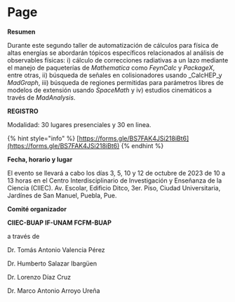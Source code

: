 # Page

**Resumen**

Durante este segundo taller de automatización de cálculos para física de altas energías se abordarán tópicos específicos relacionados al análisis de observables físicas: i) cálculo de correcciones radiativas a un lazo mediante el manejo de paqueterías de _Mathematica_ como _FeynCalc_ y _PackageX_, entre otras, ii) búsqueda de señales en colisionadores usando _CalcHEP_y _MadGraph_, iii) búsqueda de regiones permitidas para parámetros libres de modelos de extensión usando _SpaceMath_ y iv) estudios cinemáticos a través de _MadAnalysis_.



**REGISTRO**

Modalidad: 30 lugares presenciales y 30 en linea.

{% hint style="info" %}
[https://forms.gle/BS7FAK4JSi218iBt6](https://forms.gle/BS7FAK4JSi218iBt6)
{% endhint %}



**Fecha, horario y lugar**

El evento se llevará a cabo los días 3, 5, 10 y 12 de octubre de 2023 de 10 a 13 horas en el Centro Interdisciplinario de Investigación y Enseñanza de la Ciencia (CIIEC). Av. Escolar, Edificio Ditco, 3er. Piso, Ciudad Universitaria, Jardínes de San Manuel, Puebla, Pue.



**Comité organizador**

**CIIEC-BUAP    IF-UNAM    FCFM-BUAP**

a través de

Dr. Tomás Antonio Valencia Pérez

Dr. Humberto Salazar Ibargüen

Dr. Lorenzo Díaz Cruz

Dr. Marco Antonio Arroyo Ureña
